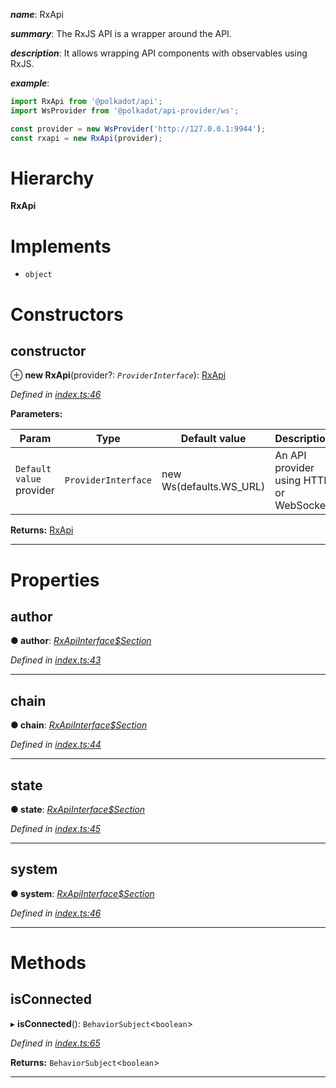 

*__name__*: RxApi

*__summary__*: The RxJS API is a wrapper around the API.

*__description__*: It allows wrapping API components with observables using RxJS.

*__example__*:   
```javascript
import RxApi from '@polkadot/api';
import WsProvider from '@polkadot/api-provider/ws';

const provider = new WsProvider('http://127.0.0.1:9944');
const rxapi = new RxApi(provider);
```

# Hierarchy

**RxApi**

# Implements

* `object`

# Constructors

<a id="constructor"></a>

##  constructor

⊕ **new RxApi**(provider?: *`ProviderInterface`*): [RxApi](_index_.rxapi.md)

*Defined in [index.ts:46](https://github.com/polkadot-js/api/blob/dc88797/packages/api-rx/src/index.ts#L46)*

**Parameters:**

| Param | Type | Default value | Description |
| ------ | ------ | ------ | ------ |
| `Default value` provider | `ProviderInterface` |  new Ws(defaults.WS_URL) |  An API provider using HTTP or WebSocket |

**Returns:** [RxApi](_index_.rxapi.md)

___

# Properties

<a id="author"></a>

##  author

**● author**: *[RxApiInterface$Section](../modules/_types_d_.md#rxapiinterface_section)*

*Defined in [index.ts:43](https://github.com/polkadot-js/api/blob/dc88797/packages/api-rx/src/index.ts#L43)*

___
<a id="chain"></a>

##  chain

**● chain**: *[RxApiInterface$Section](../modules/_types_d_.md#rxapiinterface_section)*

*Defined in [index.ts:44](https://github.com/polkadot-js/api/blob/dc88797/packages/api-rx/src/index.ts#L44)*

___
<a id="state"></a>

##  state

**● state**: *[RxApiInterface$Section](../modules/_types_d_.md#rxapiinterface_section)*

*Defined in [index.ts:45](https://github.com/polkadot-js/api/blob/dc88797/packages/api-rx/src/index.ts#L45)*

___
<a id="system"></a>

##  system

**● system**: *[RxApiInterface$Section](../modules/_types_d_.md#rxapiinterface_section)*

*Defined in [index.ts:46](https://github.com/polkadot-js/api/blob/dc88797/packages/api-rx/src/index.ts#L46)*

___

# Methods

<a id="isconnected"></a>

##  isConnected

▸ **isConnected**(): `BehaviorSubject`<`boolean`>

*Defined in [index.ts:65](https://github.com/polkadot-js/api/blob/dc88797/packages/api-rx/src/index.ts#L65)*

**Returns:** `BehaviorSubject`<`boolean`>

___

